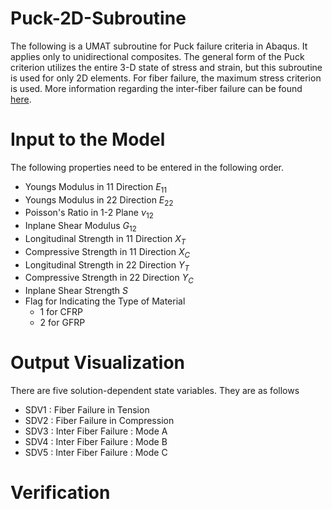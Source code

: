 # Puck-2D-Subroutine

The following is a UMAT subroutine for Puck failure criteria in Abaqus. It applies only to unidirectional composites. The general form of the Puck criterion utilizes the entire 3-D state of stress and strain, but this subroutine is used for only 2D elements. For fiber failure, the maximum stress criterion is used. More information regarding the inter-fiber failure can be found [here](http://www2.me.rochester.edu/courses/ME204/nx_help/index.html#uid:id1196302).

# Input to the Model

The following properties need to be entered in the following order.
  * Youngs Modulus in 11 Direction $E_{11}$
  * Youngs Modulus in 22 Direction $E_{22}$
  * Poisson's Ratio in 1-2 Plane $\nu_{12}$
  * Inplane Shear Modulus $G_{12}$
  * Longitudinal Strength in 11 Direction $X_T$
  * Compressive Strength in 11 Direction $X_C$
  * Longitudinal Strength in 22 Direction $Y_T$
  * Compressive Strength in 22 Direction $Y_C$
  * Inplane Shear Strength $S$
  * Flag for Indicating the Type of Material
     * 1 for CFRP
     * 2 for GFRP
 
 # Output Visualization
 
There are five solution-dependent state variables. They are as follows
  * SDV1 : Fiber Failure in Tension
  * SDV2 : Fiber Failure in Compression
  * SDV3 : Inter Fiber Failure : Mode A
  * SDV4 : Inter Fiber Failure : Mode B
  * SDV5 : Inter Fiber Failure : Mode C

# Verification

